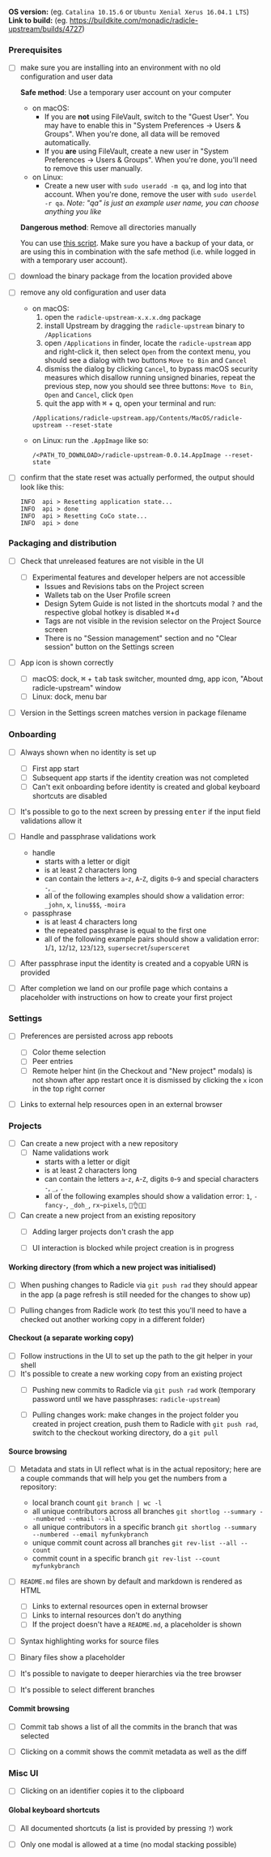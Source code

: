 **OS version:** (eg. `Catalina 10.15.6` or `Ubuntu Xenial Xerus 16.04.1 LTS`)\
**Link to build:** (eg. https://buildkite.com/monadic/radicle-upstream/builds/4727)


### Prerequisites

- [ ] make sure you are installing into an environment with no old configuration
      and user data

     **Safe method**: Use a temporary user account on your computer

     - on macOS:
       - If you are **not** using FileVault, switch to the "Guest User". You
         may have to enable this in "System Preferences -> Users & Groups".
         When you're done, all data will be removed automatically.
       - If you **are** using FileVault, create a new user in "System
         Preferences -> Users & Groups". When you're done, you'll need to
         remove this user manually.
     - on Linux:
       - Create a new user with `sudo useradd -m qa`, and log into that
         account. When you're done, remove the user with `sudo userdel -r qa`.
         _Note: "qa" is just an example user name, you can choose anything you
         like_

     **Dangerous method**: Remove all directories manually

     You can use [this script](./scripts/reset-state.sh). Make sure you have a
     backup of your data, or are using this in combination with the safe method
     (i.e. while logged in with a temporary user account).

- [ ] download the binary package from the location provided above
- [ ] remove any old configuration and user data
  - on macOS:
    1. open the `radicle-upstream-x.x.x.dmg` package
    2. install Upstream by dragging the `radicle-upstream` binary to
       `/Applications`
    3. open `/Applications` in finder, locate the `radicle-upstream` app and
       right-click it, then select `Open` from the context menu, you should see
       a dialog with two buttons `Move to Bin` and `Cancel`
    4. dismiss the dialog by clicking `Cancel`, to bypass macOS security
       measures which disallow running unsigned binaries, repeat the previous
       step, now you should see three buttons: `Move to Bin`, `Open` and
       `Cancel`, click `Open`
    5. quit the app with <kbd>⌘</kbd> + <kbd>q</kbd>, open your terminal
       and run:
    ```
    /Applications/radicle-upstream.app/Contents/MacOS/radicle-upstream --reset-state
    ```
  - on Linux: run the `.AppImage` like so:
    ```
    /<PATH_TO_DOWNLOAD>/radicle-upstream-0.0.14.AppImage --reset-state
    ```
- [ ] confirm that the state reset was actually performed, the output should
      look like this:

  ```
  INFO  api > Resetting application state...
  INFO  api > done
  INFO  api > Resetting CoCo state...
  INFO  api > done
  ```


### Packaging and distribution

- [ ] Check that unreleased features are not visible in the UI
  - [ ] Experimental features and developer helpers are not accessible
    - Issues and Revisions tabs on the Project screen
    - Wallets tab on the User Profile screen
    - Design Sytem Guide is not listed in the shortcuts modal <kbd>?</kbd> and
      the respective global hotkey is disabled <kbd>⌘</kbd>+<kbd>d</kbd>
    - Tags are not visible in the revision selector on the Project Source screen
    - There is no "Session management" section and no "Clear session" button on
      the Settings screen
- [ ] App icon is shown correctly
  - [ ] macOS: dock, <kbd>⌘</kbd> + <kbd>tab</kbd> task switcher, mounted dmg,
        app icon, "About radicle-upstream" window
  - [ ] Linux: dock, menu bar
- [ ] Version in the Settings screen matches version in package filename


### Onboarding

- [ ] Always shown when no identity is set up
  - [ ] First app start
  - [ ] Subsequent app starts if the identity creation was not completed
  - [ ] Can't exit onboarding before identity is created and global keyboard
        shortcuts are disabled
- [ ] It's possible to go to the next screen by pressing <kbd>enter</kbd> if
      the input field validations allow it
- [ ] Handle and passphrase validations work
  - handle
    - starts with a letter or digit
    - is at least 2 characters long
    - can contain the letters `a`-`z`, `A`-`Z`, digits `0`-`9` and special
      characters `-`, `_`
    - all of the following examples should show a validation error:
      `_john`, `x`, `linu$$$`, `-moira`
  - passphrase
    - is at least 4 characters long
    - the repeated passphrase is equal to the first one
    - all of the following example pairs should show a validation error:
      `1`/`1`, `12`/`12`, `123`/`123`, `supersecret`/`supersceret`
- [ ] After passphrase input the identity is created and a copyable URN is
      provided
- [ ] After completion we land on our profile page which contains a placeholder
      with instructions on how to create your first project


### Settings

- [ ] Preferences are persisted across app reboots
  - [ ] Color theme selection
  - [ ] Peer entries
  - [ ] Remote helper hint (in the Checkout and "New project" modals) is not
        shown after app restart once it is dismissed by clicking the `x` icon
        in the top right corner
- [ ] Links to external help resources open in an external browser


### Projects

- [ ] Can create a new project with a new repository
  - [ ] Name validations work
      - starts with a letter or digit
      - is at least 2 characters long
      - can contain the letters `a`-`z`, `A`-`Z`, digits `0`-`9` and special
        characters `-`, `_`, `.`
      - all of the following examples should show a validation error:
        `1`, `-fancy-`, `_doh_`, `rx~pixels`, `💁👌🎍😍`
- [ ] Can create a new project from an existing repository
  - [ ] Adding larger projects don't crash the app
  - [ ] UI interaction is blocked while project creation is in progress


#### Working directory (from which a new project was initialised)

- [ ] When pushing changes to Radicle via `git push rad` they should appear in
      the app (a page refresh is still needed for the changes to show up)
- [ ] Pulling changes from Radicle work (to test this you'll need to have a
      checked out another working copy in a different folder)


#### Checkout (a separate working copy)

  - [ ] Follow instructions in the UI to set up the path to the git helper in
        your shell
  - [ ] It's possible to create a new working copy from an existing project
    - [ ] Pushing new commits to Radicle via `git push rad` work (temporary
          password until we have passphrases: `radicle-upstream`)
    - [ ] Pulling changes work: make changes in the project folder you created
          in project creation, push them to Radicle with `git push rad`, switch
          to the checkout working directory, do a `git pull`


#### Source browsing

- [ ] Metadata and stats in UI reflect what is in the actual repository; here
      are a couple commands that will help you get the numbers from
      a repository:
  - local branch count
    `git branch | wc -l`
  - all unique contributors across all branches
    `git shortlog --summary --numbered --email --all`
  - all unique contributors in a specific branch
    `git shortlog --summary --numbered --email myfunkybranch`
  - unique commit count across all branches
    `git rev-list --all --count`
  - commit count in a specific branch
    `git rev-list --count myfunkybranch`
- [ ] `README.md` files are shown by default and markdown is rendered as HTML
  - [ ] Links to external resources open in external browser
  - [ ] Links to internal resources don't do anything
  - [ ] If the project doesn't have a `README.md`, a placeholder is shown
- [ ] Syntax highlighting works for source files
- [ ] Binary files show a placeholder
- [ ] It's possible to navigate to deeper hierarchies via the tree browser
- [ ] It's possible to select different branches


#### Commit browsing

- [ ] Commit tab shows a list of all the commits in the branch that was
      selected
- [ ] Clicking on a commit shows the commit metadata as well as the diff


### Misc UI

- [ ] Clicking on an identifier copies it to the clipboard


#### Global keyboard shortcuts

- [ ] All documented shortcuts (a list is provided by pressing `?`) work
- [ ] Only one modal is allowed at a time (no modal stacking possible)


[re]: https://github.com/radicle-dev/radicle-upstream/blob/master/CHANGELOG.md
